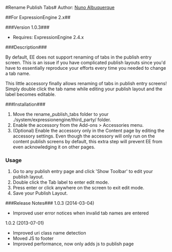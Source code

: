 #Rename Publish Tabs#
Author: [Nuno Albuquerque](http://www.nainteractive.com)

##For ExpressionEngine 2.x##

###Version 1.0.3###
* Requires: ExpressionEngine 2.4.x

###Description###

By default, EE does not support renaming of tabs in the publish entry screen. This is an issue if you have complicated publish layouts since you'd have to essentially reproduce your efforts every time you needed to change a tab name.

This little accessory finally allows renaming of tabs in publish entry screens! Simply double click the tab name while editing your publish layout and the label becomes editable.

###Installation###
1. Move the rename_publish_tabs folder to your ./system/expressionengine/third_party/ folder.
2. Enable the accessory from the Add-ons > Accessories menu.
3. (Optional) Enable the accessory only in the Content page by editing the accessory settings. Even though the accessory will only run on the content publish screens by default, this extra step will prevent EE from even acknowledging it on other pages.

### Usage ###
1. Go to any publish entry page and click 'Show Toolbar' to edit your publish layout.
3. Double click the Tab label to enter edit mode.
4. Press enter or click anywhere on the screen to exit edit mode.
5. Save your Publish Layout.


###Release Notes###
1.0.3	(2014-03-04)
- Improved user error notices when invalid tab names are entered

1.0.2	(2013-07-01)
- Improved uri class name detection
- Moved JS to footer
- Improved performance, now only adds js to publish page
